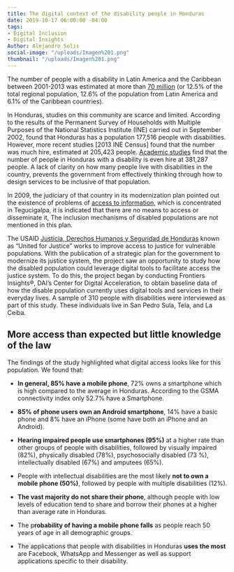 ```yaml
---
title: The digital context of the disability people in Honduras
date: 2019-10-17 06:00:00 -04:00
tags:
- Digital Inclusion
- Digital Insights
Author: Alejandro Solis
social-image: "/uploads/Imagen%201.png"
thumbnail: "/uploads/Imagen%201.png"
---
```


The number of people with a disability in Latin America and the Caribbean between 2001-2013 was estimated at more than [70 million](https://www.paho.org/hon/index.php?option=com_docman&view=download&alias=383-identificacion-y-caracterizacion-de-las-personas-con-discapacidad-en-francisco-morazan-2017&category_slug=fortalecimiento-de-sistemas-de-salud&Itemid=211) (or 12.5% ​​of the total regional population, 12.6% of the population from Latin America and 6.1% of the Caribbean countries).

In Honduras, studies on this community are scarce and limited. According to the results of the Permanent Survey of Households with Multiple Purposes of the National Statistics Institute (INE) carried out in September 2002, found that Honduras has a population 177,516 people with disabilities. However, more recent studies \[2013 INE Census\] found that the number was much hire, estimated at 205,423 people. [Academic studies](http://www.bvs.hn/Honduras/UICFCM/Articulo3_Vol83-1-2-Discapacidad.Sujetos.18-65a.pdf) find that the number of people in Honduras with a disability is even hire at 381,287 people. A lack of clarity on how many people live with disabilities in the country, prevents the government from effectively thinking through how to design services to be inclusive of that population.

In 2009, the judiciary of that country in its modernization plan pointed out the existence of problems of [access to information](http://www.poderjudicial.gob.hn/transparencia/planeacion/documents/PlandeModernizaci%C3%B3nPoderJudicial200420091.pdf), which is concentrated in Tegucigalpa, it is indicated that there are no means to access or disseminate it, The inclusion mechanisms of disabled populations are not mentioned in this plan.

The USAID [Justicia, Derechos Humanos y Seguridad de Honduras](https://www.dai.com/our-work/projects/honduras-united-for-justice) known as “United for Justice” works to improve access to justice for vulnerable populations. With the publication of a strategic plan for the government to modernize its justice system, the project saw an opportunity to study how the disabled population could leverage digital tools to facilitate access the justice system. To do this, the project began by conducting Frontiers Insights®, DAI’s Center for Digital Acceleration, to obtain baseline data of how the disable population currently uses digital tools and services in their everyday lives. A sample of 310 people with disabilities were interviewed as part of this study. These individuals live in San Pedro Sula, Tela, and La Ceiba.
<div class="infogram-embed" data-id="59d30854-8421-4cfc-9195-87e094679b16" data-type="interactive" data-title="Discapacidad"></div><script>!function(e,i,n,s){var t="InfogramEmbeds",d=e.getElementsByTagName("script")\[0\];if(window\[t\]&&window\[t\].initialized)window\[t\].process&&window\[t\].process();else if(!e.getElementById(n)){var o=e.createElement("script");o.async=1,o.id=n,o.src="https://e.infogram.com/js/dist/embed-loader-min.js",d.parentNode.insertBefore(o,d)}}(document,0,"infogram-async");</script>

## More access than expected but little knowledge of the law

The findings of the study highlighted what digital access looks like for this population. We found that:

* **In general, 85% have a mobile phone**, 72% owns a smartphone which is high compared to the average in Honduras. According to the GSMA connectivity index only 52.7% have a Smartphone.

* **85% of phone users own an Android smartphone**, 14% have a basic phone and 8% have an iPhone (some have both an iPhone and an Android).

*  **Hearing impaired people use smartphones (95%)** at a higher rate than other groups of people with disabilities, followed by visually impaired (82%), physically disabled (78%), psychosocially disabled (73 %), intellectually disabled (67%) and amputees (65%).

* People with intellectual disabilities are the most likely **not to own a mobile phone (50%)**, followed by people with multiple disabilities (12%).

* **The vast majority do not share their phone**, although people with low levels of education tend to share and borrow their phones at a higher than average rate in Honduras.

* The p**robability of having a mobile phone falls** as people reach 50 years of age in all demographic groups.

* The applications that people with disabilities in Honduras **uses the most** are Facebook, WhatsApp and Messenger as well as support applications specific to their disability.

<div class="infogram-embed" data-id="ec8c98a8-2f67-4325-8381-b00e503c52d5" data-type="interactive" data-title="Phone 4"></div><script>!function(e,i,n,s){var t="InfogramEmbeds",d=e.getElementsByTagName("script")\[0\];if(window\[t\]&&window\[t\].initialized)window\[t\].process&&window\[t\].process();else if(!e.getElementById(n)){var o=e.createElement("script");o.async=1,o.id=n,o.src="https://e.infogram.com/js/dist/embed-loader-min.js",d.parentNode.insertBefore(o,d)}}
From the Frontiers Insights® study we also found some important insights on how the disability population in Honduras accesses the justice system. We found that:

* Only 35% of the people interviewed are aware of the Honduran law for people with disabilities. Depending on the disability this awareness ranged. For instance, people with intellectual disabilities were the least aware of the legal system at 14%. In comparison, those with physical or visual disabilities were more aware with 50% of those interviewed acknowledging that they were aware of the laws.

* Only 24% of the people interviewed believe that the government and private sector respect them, but responses depended on the disability. Those that felt they were most respected were people who are hearing impaired (41%) or with an intellectual disability (44%).

* In contrast, people with physical (13%), psychosocial (13%) and visual (8%) disabilities perceived significantly less respect for their disability in all sectors.

## Result of the Frontiers Insights® in Honduras

Mobile technologies are widely used by people with disabilities in Honduras, which presents an opportunity to increase their access to services like the justice system. With this baseline of data, the United for Justice project or a future project working to increase access to any service for the disability population in Honduras.

This study would not have been possible, without the support of Adam Fivenson and the entire technical and administrative team of the USAID [Justicia, Derechos Humanos y Seguridad de Honduras](https://www.dai.com/our-work/projects/honduras-united-for-justice) project.